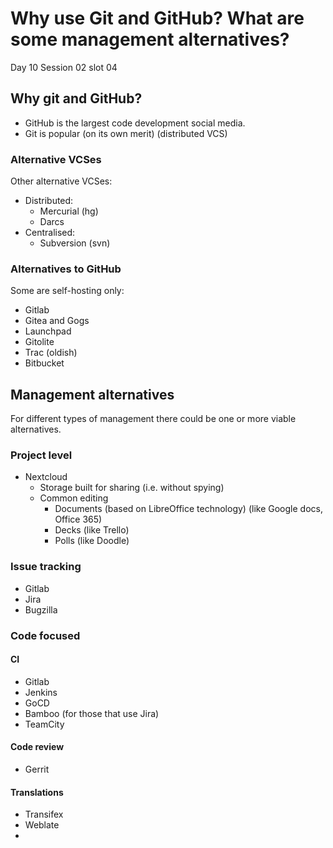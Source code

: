 # Why use Git and GitHub? What are some management alternatives?

Day 10 Session 02 slot 04


## Why git and GitHub?
 * GitHub is the largest code development social media.
 * Git is popular (on its own merit) (distributed VCS)

### Alternative VCSes
Other alternative VCSes:
 * Distributed:
    * Mercurial (hg)
    * Darcs
 * Centralised:
    * Subversion (svn) 

### Alternatives to GitHub
Some are self-hosting only:

 * Gitlab
 * Gitea and Gogs
 * Launchpad
 * Gitolite
 * Trac (oldish)
 * Bitbucket

## Management alternatives
For different types of management there could be one or more viable alternatives.
### Project level
 * Nextcloud
    * Storage built for sharing (i.e. without spying)
    * Common editing
        * Documents (based on LibreOffice technology) (like Google docs, Office 365)
        * Decks (like Trello)
        * Polls (like Doodle)
### Issue tracking
 * Gitlab
 * Jira
 * Bugzilla

### Code focused

#### CI
 * Gitlab
 * Jenkins
 * GoCD
 * Bamboo (for those that use Jira)
 * TeamCity

#### Code review
 * Gerrit

#### Translations 
 * Transifex
 * Weblate
 * 